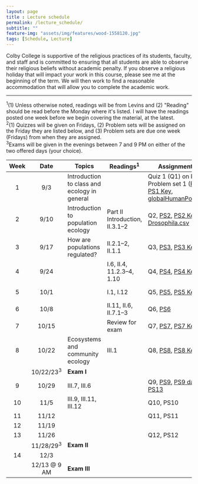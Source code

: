 ```yaml
--- 
layout: page
title : Lecture schedule 
permalink: /lecture_schedule/
subtitle: "" 
feature-img: "assets/img/features/wood-1558120.jpg"
tags: [Schedule, Lecture]
---
```


Colby College is supportive of the religious practices of its students, faculty, and staff and is committed to ensuring that all students are able to observe their religious beliefs without academic penalty.  If you observe a religious holiday that will impact your work in this course, please see me at the beginning of the term.  We will then work to find a reasonable accommodation that will allow you to complete the academic work.

---

<sup>1</sup>(1) Unless otherwise noted, readings will be from Levins and (2) "Reading" should be read before the Monday where it's listed. I will have the readings posted one week before we begin covering the material, at the latest.  
<sup>2</sup>(1) Quizzes will be given on Fridays, (2) Problem sets will be assigned on the Friday they are listed below, and (3) Problem sets are due one week (Fridays) from when they are assigned.  
<sup>3</sup>Exams will be given in the evenings between 7 and 9 PM on either of the two offered days (your choice).

Week | Date  | Topics | Readings<sup>1</sup> | Assignments<sup>2</sup>| Lecture material |
:---:|:-----:|--------|---------|---------|-------------|
1    | 9/3   | Introduction to class and ecology in general | | Quiz 1 (Q1) on Fri., Problem set 1 ([PS1](https://drive.google.com/open?id=1wO9kN-QS_zfEJRi3iizLW2nQsQpgtXC3NTPZG3mxQM8), [PS1 Key](https://docs.google.com/document/d/1fjSWZS2fHWcf2Wyvu4nRneD-VZMawLczDnE4Um9X5E8/edit?usp=sharing), [globalHumanPop.csv](https://drive.google.com/open?id=1Wv-YBGtYrQ71c37JlxMh8ThTiZ9Y-171)) | [IntroLec](https://drive.google.com/open?id=1pApFDtMNTXzmT27EkLN2nmTKwJ-g05WQ) ([IntroLec pdf](https://drive.google.com/open?id=1s294Wmjbu7-7-yecpZcFGm95hBzTyzBH)), [EcoPinciplesLec html](https://drive.google.com/open?id=1d1-6pTMMFXXlRVuEku4hY25xTSisoeqp), [EcoPinciplesLec pdf](https://drive.google.com/open?id=1jW5BMStRDqRFEcampdCqtfG8NHpm1Lwf) |
2    | 9/10  | Introduction to population ecology | Part II Introduction, II.3.1–2 | Q2, [PS2](https://docs.google.com/document/d/1JZhmL9-LlL-NN_7cBpHGCjSl62PBGPhqf3TlhcwGnF4/edit?usp=sharing), [PS2 Key](https://drive.google.com/open?id=1ZszU7RAHls3QMhbppFDNROhmPIiuJZJvgvv0aGug5oY), [Drosophila.csv](https://drive.google.com/file/d/1Y3gDCgiBpWU-nf14WIeewu9YZcYmBX0K/view?usp=sharing) | [IsleRoyaleData](https://drive.google.com/open?id=1-Vs7pOqCwv24oIdc2bBEqkQatIce99QW), [ObsPopPatternsLec](https://drive.google.com/open?id=1Mz-0mq0AHTTI9SAGwWVoJ29wfyT8TMeewDfxS2-_DR4), [RCheatSheet](https://drive.google.com/open?id=1fWo-G56stePpaiTUi5yKUieQUtKN_sF3lRWtv2WaEYY), [R help for PS1](https://drive.google.com/open?id=1oZOYfWesIU9eE0tgdKJji5cG21ynNih_), [RIntroLec](https://drive.google.com/open?id=1U0v-k2E--2vzPXCCozrt9xskpf7BXrnaRQajCFviNZA) |
3    | 9/17  | How are populations regulated? | II.2.1–2, II.1.1 | Q3, [PS3](https://drive.google.com/open?id=1PS96alDguxZyyng1VROAtjlf0iHJcLLUD71WjZ7lJGw), [PS3 Key](https://drive.google.com/open?id=1doPMCr1GCvEtY-FGA3_0EDxMUAwCv_eH3rQXiB2h5yI) | [DenIndLec](https://drive.google.com/open?id=1euJ4XCb0JZb1onAymp4mj86T0oBjNWjii61nKUfd8TA), [DensDepLec](https://docs.google.com/presentation/d/1yMfMcAM0dz99Pp5k2hrYJsCxlJhDlnG7mMuDzPZqY6c/edit?usp=sharing)|
4    | 9/24  | | I.6, II.4, 11.2.3–4, 1.10 | Q4, [PS4](https://drive.google.com/open?id=18FEmE3Ek5vfct29Ff7oEKegKe-9HzKfMzr5HI3AO6iY), [PS4 Key](https://drive.google.com/open?id=15SnSSo-Q-yI0jX-GpOikhDuYhdxhMeD14gHbTd94mJQ) | [StructuredPopsLec](https://drive.google.com/open?id=1DFTmp7uNCuMgE-SZiw_qwPMljrH4PUB5RmzHahBOiXg), [Space&StochasLec](https://drive.google.com/open?id=1GQ9sF-JPjHKauyUfss2DlhpaqN8o3UftkYHj1odtJAE) [LifeHistLec](https://drive.google.com/open?id=1VV-d7dOwzD3IaDARPTRNJDP6VnBr9zgz4VtGSiR6tfU)|
5    | 10/1  | | I.1, I.12| Q5, [PS5](https://drive.google.com/open?id=1ZCFc769NRIr2AcODB3YHdekwoE-Q_0txEZKVrmgc8XU), [PS5 Key](https://drive.google.com/open?id=1Ti6Ms3dlhJzBE9RNu5b6-fxnp53LVFtBVJTxrQw0d3I) | [NichesLec](https://drive.google.com/open?id=1DAfFPTsyPavZTAiw43U4sHEomd3ATOgvCtgGFTrlbp8), [GeoDistLec](https://drive.google.com/open?id=1zHEiFQZ2x1nG1VCFrOQsrtt-FWWR9LBAQFAzQ3qXf8Q), [Neutralism&PhasePlanesLec](https://drive.google.com/open?id=1OJsvlYL__ou4zQ1jYIpQnIEXEX-PnUpk)|
6    | 10/8  | | II.11, II.6, II.7.1–3| Q6, [PS6](NoPSet6.html) | [MutualismLec](https://drive.google.com/open?id=1go0qrBAUxh311oKOPM8rGKgT4O_oiUW0flhbLPhgFxc), [CompetitionLec](https://drive.google.com/open?id=1P_-_UEh3juuqA3-t6bY_MrMt7r2DH3UY-NsxGB-dQSo) |
7    | 10/15 | | Review for exam | Q7, [PS7](https://drive.google.com/open?id=18KP-SbdzoLiYJxz65KuZgoXs5h5e_TF2NnuxN49jgw4), [PS7 Key](https://drive.google.com/open?id=1X_3nHuhjY4EN-fEgs68H5TiBj0VFs47-zJ_pPceSCs8) | [EnemyVictimLec](https://drive.google.com/open?id=1zMQA0JY2aYPwve5vAOreWIExRyhQ9cKzjiJmQ9_N_nQ) |
8    | 10/22 | Ecosystems and community ecology | III.1  | Q8, [PS8](https://drive.google.com/open?id=1b42MPPyE9pLyQ34Dl7mA4fqFHx7YNQqESHQuWGlzQGE), [PS8 Key](https://drive.google.com/open?id=13uBW2sTQFBAk6LqH5ckXMQMRRMxngmclcUzeAfYhqMA) | [IntroEcosys&CommsLec](https://drive.google.com/open?id=1dIjnLdP9WF-4cleJY7QFJfYG6ZUjZik5CzNq2NbjeW8), [Bio&CommDivLec](https://drive.google.com/open?id=1jU63m_HAfLZvDJ2Zvwun-Tqv4lTeYsAbyqP8KFoqSng)  |
&nbsp; | 10/22/23<sup>3</sup> | **Exam I** | | | |
9    | 10/29 | III.7, III.6 | | Q9, [PS9](https://drive.google.com/open?id=1kL7QEtWAkMqBhhVdMBRolQhtvUgYIAQipHKYD1rjP6k), [PS9 data](https://drive.google.com/open?id=1V8Aoee-3ralescwjSuUP4lbeKL6B4gKo), [PS13](https://drive.google.com/open?id=1GQFPERSJDjrD_8_-OvVXyiiRYXU7-GEeTDLV2FZHaBU) | [StrucDiv&WebsLec](https://drive.google.com/open?id=1KEVBEKncd_UqQ4wA-RF1k4qgJ0iwOcVRNxVXBSFGE4U), [TrophicEcoLec](https://drive.google.com/open?id=1IIfkcM_Fd5AzsL1aYaIvDUxM942lquHU8RxSUr8-WN0) |
10   | 11/5  | III.9, III.11, III.12| | Q10, PS10 | |
11   | 11/12 | | | Q11, PS11 | |
12   | 11/19 | | | | |
13   | 11/26 | | | Q12, PS12 | |
&nbsp; | 11/28/29<sup>3</sup> | **Exam II** | | | |
14   | 12/3  | | | | |
&nbsp; | 12/13 @ 9 AM | **Exam III** | | | |

<!---
1  | 9/5   | W | | | | | |
2  | 9/7   | F | | | | | |
3  | 9/10  | M | | | | | |
4  | 9/12  | W | | | | | |
5  | 9/14  | F | | | | | |
6  | 9/17  | M | | | | | |
7  | 9/19  | W | | | | | |
8  | 9/21  | F | | | | | |
9  | 9/24  | M | | | | | |
10 | 9/26  | W | | | | | |
11 | 9/28  | F | | | | | |
12 | 10/1  | M | | | | | |
13 | 10/3  | W | | | | | |
14 | 10/5  | F | | | | | |
15 | 10/8  | M | | | | | |
16 | 10/10 | W | | | | | |
17 | 10/12 | F | | | | | |
   | 10/15 | M | | Fall recess (no class) | No reading | | |
18 | 10/17 | W | | | | | |
19 | 10/19 | F | | | | | |
20 | 10/22 | M | | | | | |
21 | 10/24 | W | | | | | |
22 | 10/26 | F | | | | | |
23 | 10/29 | M | | | | | |
24 | 10/31 | W | | | | | |
25 | 11/2  | F | | | | | |
26 | 11/5  | M | | | | | |
27 | 11/7  | W | | | | | |
28 | 11/9  | F | | | | | |
29 | 11/12 | M | | | | | |
30 | 11/14 | W | | | | | |
31 | 11/16 | F | | | | | |
32 | 11/19 | M | | | | | |
   | 11/21 | W | | Thanksgiving recess (no class) | | | |
   | 11/23 | F | | Thanksgiving recess (no class) | | | |
33 | 11/26 | M | | | | | |
34 | 11/28 | W | | | | | |
35 | 11/30 | F | | | | | |
36 | 12/3  | M | | | | | |
37 | 12/5  | W | | | | | |
38 | 12/7  | F | | | | | |
39 | 12/13 @ 9 AM | R |
--->
